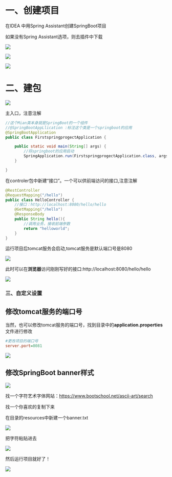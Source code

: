 # 一、创建项目

在IDEA 中用Spring Assistant创建SpringBoot项目

如果没有Spring Assistant选项，则去插件中下载

![](E:\Study\MyNote\SpringBoot\image\20220507192809.png)

![](E:\Study\MyNote\SpringBoot\image\20220507192959.png)

![](E:\Study\MyNote\SpringBoot\image\QQ图片20220507193038.png)

# 二、建包

![](E:\Study\MyNote\SpringBoot\image\QQ图片20220507193144.png)

主入口，注意注解

```java
//这个Mian类本身就是SpringBoot的一个组件
//@SpringBootAppLlication :标注这个类是一个springboot的应用
@SpringBootApplication
public class FirstspringprogectApplication {

	public static void main(String[] args) {
		//将springboot的应用启动
		SpringApplication.run(FirstspringprogectApplication.class, args);
	}

}

```

在controler包中新建“接口”。一个可以供前端访问的接口,注意注解

```java
@RestController
@RequestMapping("/hello")
public class HelloController {
    //接口：http://localhost:8080/hello/hello
    @GetMapping("/hello")
    @ResponseBody
    public String hello(){
        //调用业务，接收前端参数
        return "helloworld";
    }
}
```

运行项目后tomcat服务会启动,tomcat服务是默认端口号是8080

![](E:\Study\MyNote\SpringBoot\image\QQ图片20220507193858.png)

此时可以在**浏览器**访问刚刚写好的接口:http://localhost:8080/hello/hello

![](E:\Study\MyNote\SpringBoot\image\QQ图片20220507193933.png)

### 三、自定义设置

## 修改tomcat服务的端口号

当然，也可以修改tomcat服务的端口号，找到目录中的**application.properties**文件进行修改

```ini
#更改项目的端口号
server.port=8081
```

![](E:\Study\MyNote\SpringBoot\image\QQ图片20220507194208.png)

## 修改SpringBoot banner样式

![](E:\Study\MyNote\SpringBoot\image\QQ图片20220507194606.png)

找一个字符艺术字体网站：https://www.bootschool.net/ascii-art/search

找一个你喜欢的复制下来

在目录的resources中新建一个banner.txt

![](E:\Study\MyNote\SpringBoot\image\QQ图片20220507195329.png)

把字符粘贴进去

![](E:\Study\MyNote\SpringBoot\image\QQ图片20220507195355.png)

然后运行项目就好了！

![](E:\Study\MyNote\SpringBoot\image\QQ图片20220507195435.png)

